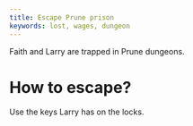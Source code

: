 ```yaml
---
title: Escape Prune prison
keywords: lost, wages, dungeon
---
```


Faith and Larry are trapped in Prune dungeons.

# How to escape?
Use the keys Larry has on the locks.
